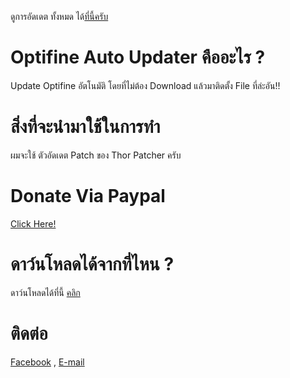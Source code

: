 
ดูการอัดเดต ทั้งหมด ได้[ที่นี้ครับ](http://boyphongsakornproject.tumblr.com/)
# Optifine Auto Updater คืออะไร ?
Update Optifine อัตโนมัติ โดยที่ไม่ต้อง Download แล้วมาติดตั้ง File ที่ล่ะอัน!!
# สิ่งที่จะนำมาใช้ในการทำ
ผมจะใช้ ตัวอัดเดต Patch ของ Thor Patcher ครับ
# Donate Via Paypal
[Click Here!](https://www.paypal.me/boyphongsakorn/1.5usd)
# ดาว์นโหลดได้จากที่ไหน ?
ดาว์นโหลดได้ที่นี้ [คลิก](software.thaiware.com/13129-Optifine-Auto-Updater-Download.html)
# ติดต่อ
[Facebook](https://www.facebook.com/boyphongsakornnetwork) , [E-mail](mailto:boyphongsakorn@outlook.com)
